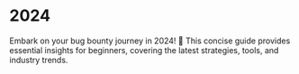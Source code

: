 # 2024
Embark on your bug bounty journey in 2024! 🚀 This concise guide provides essential insights for beginners, covering the latest strategies, tools, and industry trends.
